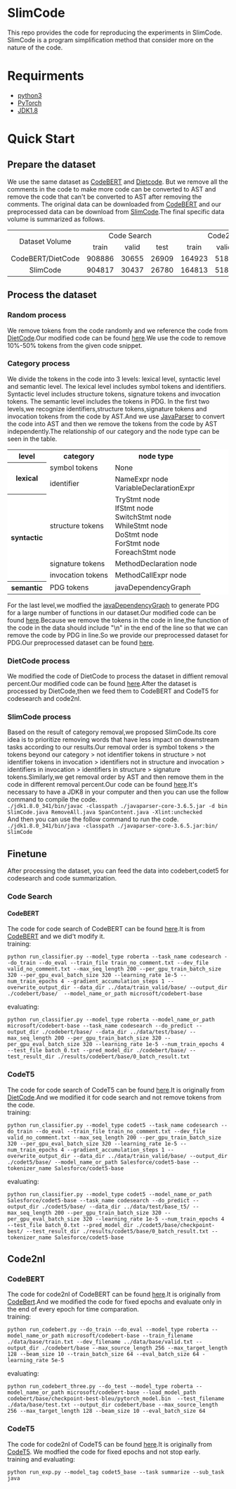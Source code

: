 # SlimCode
This repo provides the code for reproducing the experiments in SlimCode. SlimCode is a program simplification method that consider more on the nature of the code.
# Requirments
- [python3](https://www.python.org/)
- [PyTorch](https://pytorch.org/)
- [JDK1.8](https://www.oracle.com/java/technologies/downloads/)
# Quick Start
## Prepare the dataset
We use the same dataset as [CodeBERT](https://github.com/microsoft/CodeBERT/tree/master/CodeBERT) and [Dietcode](https://github.com/zhangzwwww/DietCode). But we remove all the comments in the code to make more code can be converted to AST and remove the code that can't be converted to AST after removing the comments.
The original data can be downloaded from [CodeBERT](https://github.com/microsoft/CodeBERT/tree/master/CodeBERT) and our preprocessed data can be download from [SlimCode](https://drive.google.com/drive/folders/1TlhFHyHODQbu7wu30Tg4TQCEmSsKiLJo?usp=drive_link).The final specific data volume is summarized as follows.
<table align="center">  
	<tr>
    <td rowspan="2" style="text-align: center;" align="center">Dataset Volume</td> 
		<td colspan="3" style="text-align: center;" align="center">Code Search</td> 
    <td colspan="3" style="text-align: center;" align="center">Code2nl</td> 
	</tr> 
  <tr>    
    <td align="center">train</td>
    <td align="center">valid</td>
    <td align="center">test</td>
    <td align="center">train</td>
    <td align="center">valid</td>
    <td align="center">test</td>
	</tr>
	<tr>    
		<td align="center">CodeBERT/DietCode</td>    
    <td align="center">908886</td>
    <td align="center">30655</td>
    <td align="center">26909</td>
    <td align="center">164923</td>
    <td align="center">5183</td>
    <td align="center">10955</td>
	</tr>
 <tr>
   <td align="center">SlimCode</td>
    <td align="center">904817</td>
    <td align="center">30437</td>
    <td align="center">26780</td>
    <td align="center">164813</td>
    <td align="center">5183</td>
    <td align="center">10948</td>
 </tr>
</table>

## Process the dataset
### Random process
We remove tokens from the code randomly and we reference the code from [DietCode](https://github.com/zhangzwwww/DietCode).Our modified code can be found [here](https://github.com/cufelxn/slimcode/tree/main/random).We use the code to remove 10%-50% tokens from the given code snippet.
### Category process
We divide the tokens in the code into 3 levels: lexical level, syntactic level and semantic level. The lexical level includes symbol tokens and identifiers. Syntactic level includes structure tokens, signature tokens and invocation tokens. The semantic level includes the tokens in PDG. In the first two levels,we recognize identifiers,structure tokens,signature tokens and invocation tokens from the code by AST.And we use [JavaParser](https://mvnrepository.com/artifact/com.github.javaparser/javaparser-core) to convert the code into AST and then we remove the tokens from the code by AST independently.The relationship of our category and the node type can be seen in the table.
<table align="center" bgcolor="#E0E0E0" style="background-color:white;">
	<tr>
		<th>level</th>
		<th>category</th>
		<th>node type</th>
	</tr>
	<tr>
		<th rowspan="2" style="background-color: transparent;">lexical</th>
		<td>symbol tokens</td>
		<td>None</td>
	</tr>
 	<tr>
		<td>identifier</td>
		<td>NameExpr node <br> VariableDeclarationExpr</td>
	</tr>
	<tr>
		<th rowspan="3">syntactic</th>
		<td>structure tokens</td>
		<td>
			TryStmt node <br>
			IfStmt node <br>
			SwitchStmt node <br>
			WhileStmt node <br>
			DoStmt node <br>
			ForStmt node <br>
			ForeachStmt node <br>
		</td>
	</tr>
	<tr>
		<td>signature tokens</td>
		<td>MethodDeclaration node</td>
	</tr>
	<tr>
		<td>invocation tokens</td>
		<td>MethodCallExpr node</td>
	</tr>
	<tr>
		<th>semantic</th>
		<td>PDG tokens</td>
		<td>javaDependencyGraph</td>
	</tr>
</table>

For the last level,we modfied the [javaDependencyGraph](https://github.com/hpnog/javaDependenceGraph) to generate PDG for a large number of functions in our dataset.Our modified code can be found [here](https://github.com/cufelxn/slimcode/tree/main/PDG).Because we remove the tokens in the code in line,the function of the code in the data should include "\n" in the end of the line so that we can remove the code by PDG in line.So we provide our preprocessed dataset for PDG.Our preprocessed dataset can be found [here](https://drive.google.com/drive/folders/1rkF0ggK4pJt2IcjB-EW4CuvROqlpbCAX?usp=drive_link).
### DietCode process
We modified the code of DietCode to process the dataset in diffient removal percent.Our modified code can be found [here](https://github.com/cufelxn/slimcode/tree/main/dietcode).After the dataset is processed by DietCode,then we feed them to CodeBERT and CodeT5 for codesearch and code2nl.
### SlimCode process
Based on the result of category removal,we proposed SlimCode.Its core idea is to prioritize removing words that have less impact on downstream tasks according to our results.Our removal order is symbol tokens > the tokens beyond our category > not identifier tokens in structure > not identifier tokens in invocation > identifiers not in structure and invocation > identifiers in invocation > identifiers in structure > signature tokens.Similarly,we get removal order by AST and then remove them in the code in different removal percent.Our code can be found [here](https://github.com/cufelxn/slimcode/tree/main/slimcode).It's necessary to have a JDK8 in your computer and then you can use the follow command to compile the code. <br>
```./jdk1.8.0_341/bin/javac -classpath ./javaparser-core-3.6.5.jar -d bin SlimCode.java RemoveAll.java SpanContent.java -Xlint:unchecked``` <br>
And then you can use the follow command to run the code. <br>
```./jdk1.8.0_341/bin/java -classpath ./javaparser-core-3.6.5.jar:bin/ SlimCode```
## Finetune
After processing the dataset, you can feed the data into codebert,codet5 for codesearch and code summarization.
### Code Search
#### CodeBERT
The code for code search of CodeBERT can be found [here](https://github.com/cufelxn/slimcode/tree/main/model/codesearch/codebert).It is from [CodeBERT](https://github.com/microsoft/CodeBERT/tree/master/CodeBERT) and we did't modify it. <br>
training:
```
python run_classifier.py --model_type roberta --task_name codesearch --do_train --do_eval --train_file train_no_comment.txt --dev_file valid_no_comment.txt --max_seq_length 200 --per_gpu_train_batch_size 320 --per_gpu_eval_batch_size 320 --learning_rate 1e-5 --num_train_epochs 4 --gradient_accumulation_steps 1 --overwrite_output_dir --data_dir ../data/train_valid/base/ --output_dir ./codebert/base/  --model_name_or_path microsoft/codebert-base
```
evaluating:
```
python run_classifier.py --model_type roberta --model_name_or_path microsoft/codebert-base --task_name codesearch --do_predict --output_dir ./codebert/base/ --data_dir ../data/test/base/ --max_seq_length 200 --per_gpu_train_batch_size 320 --per_gpu_eval_batch_size 320 --learning_rate 1e-5 --num_train_epochs 4 --test_file batch_0.txt --pred_model_dir ./codebert/base/ --test_result_dir ./results/codebert/base/0_batch_result.txt
```
### CodeT5
The code for code search of CodeT5 can be found [here](https://github.com/cufelxn/slimcode/tree/main/model/codesearch/codet5).It is originally from [DietCode](https://github.com/zhangzwwww/DietCode).And we modified it for code search and not remove tokens from the code. <br>
training:
```
python run_classifier.py --model_type codet5 --task_name codesearch --do_train --do_eval --train_file train_no_comment.txt --dev_file valid_no_comment.txt --max_seq_length 200 --per_gpu_train_batch_size 320 --per_gpu_eval_batch_size 320 --learning_rate 1e-5 --num_train_epochs 4 --gradient_accumulation_steps 1 --overwrite_output_dir --data_dir ../data/train_valid/base/ --output_dir ./codet5/base/ --model_name_or_path Salesforce/codet5-base --tokenizer_name Salesforce/codet5-base
```
evaluating:
```
python run_classifier.py --model_type codet5 --model_name_or_path Salesforce/codet5-base --task_name codesearch --do_predict --output_dir ./codet5/base/ --data_dir ../data/test/base_t5/ --max_seq_length 200 --per_gpu_train_batch_size 320 --per_gpu_eval_batch_size 320 --learning_rate 1e-5 --num_train_epochs 4 --test_file batch_0.txt --pred_model_dir ./codet5/base/checkpoint-best/ --test_result_dir ./results/codet5/base/0_batch_result.txt --tokenizer_name Salesforce/codet5-base
```
## Code2nl
### CodeBERT
The code for code2nl of CodeBERT can be found [here](https://github.com/cufelxn/slimcode/tree/main/model/code2nl/codebert).It is originally from [CodeBert](https://github.com/microsoft/CodeBERT/tree/master/CodeBERT).And we modified the code for fixed epochs and evaluate only in the end of every epoch for time comparation.<br>
training:
```
python run_codebert.py --do_train --do_eval --model_type roberta --model_name_or_path microsoft/codebert-base --train_filename ./data/base/train.txt --dev_filename ../data/base/valid.txt --output_dir ./codebert/base --max_source_length 256 --max_target_length 128 --beam_size 10 --train_batch_size 64 --eval_batch_size 64 -learning_rate 5e-5
```
evaluating:
```
python run_codebert_three.py --do_test --model_type roberta --model_name_or_path microsoft/codebert-base --load_model_path codebert/base/checkpoint-best-bleu/pytorch_model.bin  --test_filename ./data/base/test.txt --output_dir codebert/base --max_source_length 256 --max_target_length 128 --beam_size 10 --eval_batch_size 64
```
### CodeT5
The code for code2nl of CodeT5 can be found [here](https://github.com/cufelxn/slimcode/tree/main/model/code2nl/codet5).It is originally from [CodeT5](https://github.com/salesforce/CodeT5/tree/main/CodeT5). We modfied the code for fixed epochs and not stop early. <br>
training and evaluating:
```
python run_exp.py --model_tag codet5_base --task summarize --sub_task java
```
